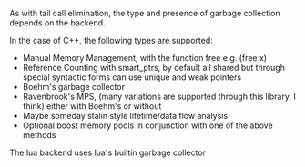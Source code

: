  As with tail call elimination, the type and presence of garbage collection depends on the backend.
 
 In the case of C++, the following types are supported:
 - Manual Memory Management, with the function free e.g. (free x)
 - Reference Counting with smart_ptrs, by default all shared but through special syntactic forms can use unique and weak pointers
 - Boehm's garbage collector
 - Ravenbrook's MPS, (many variations are supported through this library, I think) either with Boehm's or without
 - Maybe someday stalin style lifetime/data flow analysis
 - Optional boost memory pools in conjunction with one of the above methods

The lua backend uses lua's builtin garbage collector

